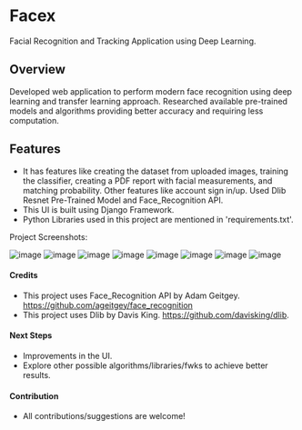 # Facex
Facial Recognition and Tracking Application using Deep Learning.

## Overview
Developed web application to perform modern face recognition using deep learning and transfer learning approach. Researched available pre-trained models and algorithms providing better accuracy and requiring less computation.

## Features
- It has features like creating the dataset from uploaded images, training the classifier, creating a PDF report with facial measurements, and matching probability. Other features like account sign in/up. Used Dlib Resnet Pre-Trained Model and Face_Recognition API.
- This UI is built using Django Framework.
- Python Libraries used in this project are mentioned in 'requirements.txt'.

Project Screenshots:

![image](https://user-images.githubusercontent.com/21042676/57398697-44fb0480-71ed-11e9-8a6e-79d9bcaebdd2.png)
![image](https://user-images.githubusercontent.com/21042676/57398706-4b897c00-71ed-11e9-8f63-dbf3f7c76520.png)
![image](https://user-images.githubusercontent.com/21042676/57398720-547a4d80-71ed-11e9-9b9d-6f66a83e1732.png)
![image](https://user-images.githubusercontent.com/21042676/57398728-59d79800-71ed-11e9-84e1-28a8a4eaeb2d.png)
![image](https://user-images.githubusercontent.com/21042676/57398735-5e03b580-71ed-11e9-84ef-3d1ac84cc977.png)
![image](https://user-images.githubusercontent.com/21042676/57398747-622fd300-71ed-11e9-97d6-a3f18dbcc3af.png)
![image](https://user-images.githubusercontent.com/21042676/57398607-0feeb200-71ed-11e9-9818-fb39ad76731f.png)
![image](https://user-images.githubusercontent.com/21042676/57398676-3b719c80-71ed-11e9-83ad-4b9adcb17d68.png)


#### Credits
- This project uses Face_Recognition API by Adam Geitgey.
https://github.com/ageitgey/face_recognition
- This project uses Dlib by Davis King.
https://github.com/davisking/dlib.

#### Next Steps
- Improvements in the UI.
- Explore other possible algorithms/libraries/fwks to achieve better results.

#### Contribution
- All contributions/suggestions are welcome!
